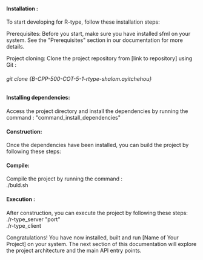 #### Installation :

To start developing for R-type, follow these installation steps:

Prerequisites: Before you start, make sure you have installed sfml on your system. 
See the "Prerequisites" section in our documentation for more details.

Project cloning: Clone the project repository from [link to repository] using Git :
###### git clone {B-CPP-500-COT-5-1-rtype-shalom.ayitchehou}
#### Installing dependencies:
 Access the project directory and install the dependencies by running the command :
 "command_install_dependencies"

#### Construction:
Once the dependencies have been installed, you can build the project by following these steps:
#### Compile:
Compile the project by running the command :<br>
./buld.sh
#### Execution :
After construction, you can execute the project by following these steps:<br>
./r-type_server "port"<br>
./r-type_client<br>

Congratulations! You have now installed, built and run [Name of Your Project] on your system. The next section of this documentation will explore the project architecture and the main API entry points.